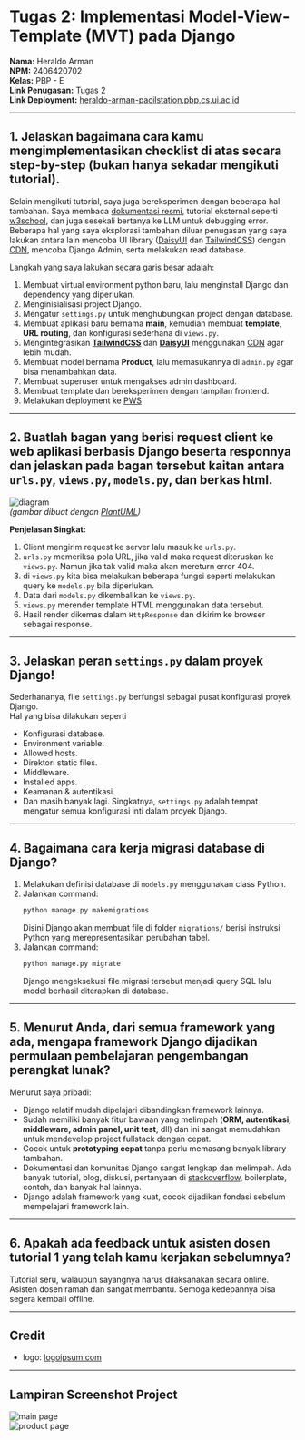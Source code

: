 # Tugas 2: Implementasi Model-View-Template (MVT) pada Django

**Nama:** Heraldo Arman  
**NPM:** 2406420702  
**Kelas:** PBP - E  
**Link Penugasan:** [Tugas 2](https://pbp-fasilkom-ui.github.io/ganjil-2026/assignments/individual/assignment-2)  
**Link Deployment:** [heraldo-arman-pacilstation.pbp.cs.ui.ac.id](https://heraldo-arman-pacilstation.pbp.cs.ui.ac.id/)

---

## 1. Jelaskan bagaimana cara kamu mengimplementasikan checklist di atas secara step-by-step (bukan hanya sekadar mengikuti tutorial).

Selain mengikuti tutorial, saya juga bereksperimen dengan beberapa hal tambahan. Saya membaca [dokumentasi resmi](https://docs.djangoproject.com/en/5.2/), tutorial eksternal seperti [w3school](https://www.w3schools.com/django/), dan juga sesekali bertanya ke LLM untuk debugging error. Beberapa hal yang saya eksplorasi tambahan diluar penugasan yang saya lakukan antara lain mencoba UI library ([DaisyUI](https://daisyui.com/docs/cdn/) dan [TailwindCSS](https://tailwindcss.com/docs/installation/play-cdn)) dengan [CDN](https://aws.amazon.com/id/what-is/cdn/), mencoba Django Admin, serta melakukan read database.

Langkah yang saya lakukan secara garis besar adalah:

1. Membuat virtual environment python baru, lalu menginstall Django dan dependency yang diperlukan.
2. Menginisialisasi project Django.
3. Mengatur `settings.py` untuk menghubungkan project dengan database.
4. Membuat aplikasi baru bernama **main**, kemudian membuat **template**, **URL routing**, dan konfigurasi sederhana di `views.py`.
5. Mengintegrasikan **[TailwindCSS](https://tailwindcss.com/docs/installation/play-cdn)** dan **[DaisyUI](https://daisyui.com/docs/cdn/)** menggunakan [CDN](https://aws.amazon.com/id/what-is/cdn/) agar lebih mudah.
6. Membuat model bernama **Product**, lalu memasukannya di `admin.py` agar bisa menambahkan data.
7. Membuat superuser untuk mengakses admin dashboard.
8. Membuat template dan bereksperimen dengan tampilan frontend.
9. Melakukan deployment ke [PWS](https://pbp.cs.ui.ac.id/web)

---

## 2. Buatlah bagan yang berisi request client ke web aplikasi berbasis Django beserta responnya dan jelaskan pada bagan tersebut kaitan antara `urls.py`, `views.py`, `models.py`, dan berkas html.

![diagram](image/diagram.png)  
_(gambar dibuat dengan [PlantUML](https://www.plantuml.com/plantuml/uml/))_

**Penjelasan Singkat:**

1. Client mengirim request ke server lalu masuk ke `urls.py`.
2. `urls.py` memeriksa pola URL, jika valid maka request diteruskan ke `views.py`. Namun jika tak valid maka akan mereturn error 404.
3. di `views.py` kita bisa melakukan beberapa fungsi seperti melakukan query ke `models.py` bila diperlukan.
4. Data dari `models.py` dikembalikan ke `views.py`.
5. `views.py` merender template HTML menggunakan data tersebut.
6. Hasil render dikemas dalam `HttpResponse` dan dikirim ke browser sebagai response.

---

## 3. Jelaskan peran `settings.py` dalam proyek Django!

Sederhananya, file `settings.py` berfungsi sebagai pusat konfigurasi proyek Django.  
Hal yang bisa dilakukan seperti

- Konfigurasi database.
- Environment variable.
- Allowed hosts.
- Direktori static files.
- Middleware.
- Installed apps.
- Keamanan & autentikasi.
- Dan masih banyak lagi.
  Singkatnya, `settings.py` adalah tempat mengatur semua konfigurasi inti dalam proyek Django.

---

## 4. Bagaimana cara kerja migrasi database di Django?

1. Melakukan definisi database di `models.py` menggunakan class Python.
2. Jalankan command:
   ```bash
   python manage.py makemigrations
   ```
   Disini Django akan membuat file di folder `migrations/` berisi instruksi Python yang merepresentasikan perubahan tabel.
3. Jalankan command:
   ```bash
   python manage.py migrate
   ```
   Django mengeksekusi file migrasi tersebut menjadi query SQL lalu model berhasil diterapkan di database.

---

## 5. Menurut Anda, dari semua framework yang ada, mengapa framework Django dijadikan permulaan pembelajaran pengembangan perangkat lunak?

Menurut saya pribadi:

- Django relatif mudah dipelajari dibandingkan framework lainnya.
- Sudah memiliki banyak fitur bawaan yang melimpah (**ORM, autentikasi, middleware, admin panel, unit test**, dll) dan ini sangat memudahkan untuk mendevelop project fullstack dengan cepat.
- Cocok untuk **prototyping cepat** tanpa perlu memasang banyak library tambahan.
- Dokumentasi dan komunitas Django sangat lengkap dan melimpah. Ada banyak tutorial, blog, diskusi, pertanyaan di [stackoverflow](https://stackoverflow.com/questions), boilerplate, contoh, dan banyak hal lainnya.
- Django adalah framework yang kuat, cocok dijadikan fondasi sebelum mempelajari framework lain.

---

## 6. Apakah ada feedback untuk asisten dosen tutorial 1 yang telah kamu kerjakan sebelumnya?

Tutorial seru, walaupun sayangnya harus dilaksanakan secara online. Asisten dosen ramah dan sangat membantu. Semoga kedepannya bisa segera kembali offline.

---

## Credit

- logo: [logoipsum.com](https://logoipsum.com/artwork/389)

---

## Lampiran Screenshot Project

![main page](image/main-page.png)  
![product page](image/product-page.png)
